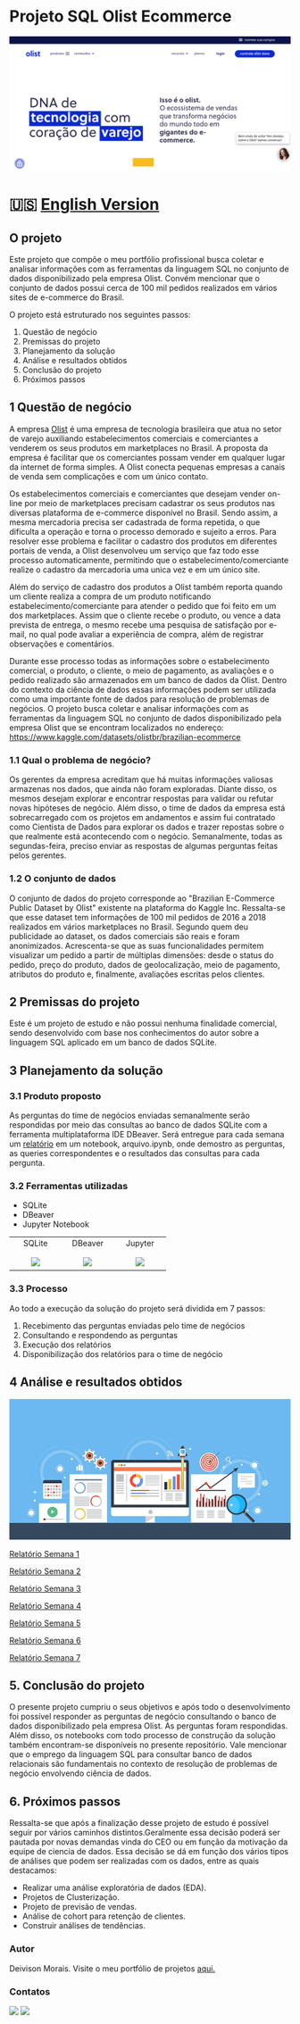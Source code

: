 # Projeto SQL Olist Ecommerce

<img src="imagens/olist_1.png">

# <p>🇺🇸 [English Version](https://github.com/deivison1983/olist_ecommerce_sql_project/blob/main/english_version/README_eng.md)</p>

## O projeto

Este projeto que compõe o meu portfólio profissional busca coletar e analisar informações com as ferramentas da linguagem SQL no conjunto de dados disponibilizado pela empresa Olist. Convém mencionar que o conjunto de dados possui cerca de 100 mil pedidos realizados em vários sites de e-commerce do Brasil.

O projeto está estruturado nos seguintes passos:

1. Questão de negócio
2. Premissas do projeto
3. Planejamento da solução
4. Análise e resultados obtidos
5. Conclusão do projeto
6. Próximos passos

## 1 Questão de negócio

A empresa [Olist](https://olist.com/pt-br/) é uma empresa de tecnologia brasileira que atua no setor de varejo auxiliando estabelecimentos comerciais e comerciantes a venderem os seus produtos em marketplaces no Brasil. A proposta da empresa é facilitar que os comerciantes possam vender em qualquer lugar da internet de forma simples. A Olist conecta pequenas empresas a canais de venda sem complicações e com um único contato.

Os estabelecimentos comerciais e comerciantes que desejam vender on-line por meio de marketplaces precisam cadastrar os seus produtos nas diversas plataforma de e-commerce disponível no Brasil. Sendo assim, a mesma mercadoria precisa ser cadastrada de forma repetida, o que dificulta a operação e torna o processo demorado e sujeito a erros. Para resolver esse problema e facilitar o cadastro dos produtos em diferentes portais de venda, a Olist desenvolveu um serviço que faz todo esse processo automaticamente, permitindo que o estabelecimento/comerciante realize o cadastro da mercadoria uma unica vez e em um único site.

Além do serviço de cadastro dos produtos a Olist também reporta quando um cliente realiza a compra de um produto notificando estabelecimento/comerciante para atender o pedido que foi feito em um dos marketplaces. Assim que o cliente recebe o produto, ou vence a data prevista de entrega, o mesmo recebe uma pesquisa de satisfação por e-mail, no qual pode avaliar a experiência de compra, além de registrar observações e comentários.

Durante esse processo todas as informações sobre o estabelecimento comercial, o produto, o cliente, o meio de pagamento, as avaliações e o pedido realizado são armazenados em um banco de dados da Olist. Dentro do contexto da ciência de dados essas informações podem ser utilizada como uma importante fonte de dados para resolução de problemas de negócios. O projeto busca coletar e analisar informações com as ferramentas da linguagem SQL no conjunto de dados disponibilizado pela empresa Olist que se encontram localizados no endereço: https://www.kaggle.com/datasets/olistbr/brazilian-ecommerce

### 1.1 Qual o problema de negócio?
Os gerentes da empresa acreditam que há muitas informações valiosas armazenas nos dados, que ainda não foram exploradas. Diante disso, os mesmos desejam explorar e encontrar respostas para validar ou refutar novas hipóteses de negócio. Além disso, o time de dados da empresa está sobrecarregado com os projetos em andamentos e assim fui contratado como Cientista de Dados para explorar os dados e trazer repostas sobre o que realmente está acontecendo com o negócio. Semanalmente, todas as segundas-feira, preciso enviar as respostas de algumas perguntas feitas pelos gerentes.

### 1.2 O conjunto de dados
O conjunto de dados do projeto corresponde ao "Brazilian E-Commerce Public Dataset by Olist" existente na plataforma do Kaggle Inc. Ressalta-se que esse dataset tem informações de 100 mil pedidos de 2016 a 2018 realizados em vários marketplaces no Brasil. Segundo quem deu publicidade ao dataset, os dados comerciais são reais e foram anonimizados. Acrescenta-se que as suas funcionalidades permitem visualizar um pedido a partir de múltiplas dimensões: desde o status do pedido, preço do produto, dados de geolocalização, meio de pagamento, atributos do produto e, finalmente, avaliações escritas pelos clientes.


## 2 Premissas do projeto

Este é um projeto de estudo e não possui nenhuma finalidade comercial, sendo desenvolvido com base nos conhecimentos do autor sobre a linguagem SQL aplicado em um banco de dados SQLite.

## 3 Planejamento da solução

### 3.1 Produto proposto

As perguntas do time de negócios enviadas semanalmente serão respondidas por meio das consultas ao banco de dados SQLite com a ferramenta multiplataforma IDE DBeaver. Será entregue para cada semana um [relatório](https://github.com/deivison1983/olist_ecommerce_sql_project/tree/main/relatorios) em um notebook, arquivo.ipynb, onde demostro as perguntas, as queries correspondentes e o resultados das consultas para cada pergunta.

### 3.2 Ferramentas utilizadas

* SQLite
* DBeaver
* Jupyter Notebook

<table>
  <tbody>
    <tr valign="top">
      <td width="25%" align="center">
        <span>SQLite</span><br><br>
        <img height="64px" src="https://www.sqlitetutorial.net/wp-content/uploads/2021/04/sqlite-tutorial-homepage.svg">
      </td>
      <td width="25%" align="center">
        <span>DBeaver</span><br><br>
        <img height="64px" src="https://dbeaver.io/wp-content/uploads/2015/09/beaver-head.png">
      </td>
      <td width="25%" align="center">
        <span>Jupyter</span><br><br>
        <img height="64px" src="https://jupyter.org/assets/logos/rectanglelogo-greytext-orangebody-greymoons.svg">
      </td>
    </tr>
  </tbody>
</table>


### 3.3 Processo

Ao todo a execução da solução do projeto será dividida em 7 passos:

1. Recebimento das perguntas enviadas pelo time de negócios
2. Consultando e respondendo as perguntas
3. Execução dos relatórios
4. Disponibilização dos relatórios para o time de negócio


## 4 Análise e resultados obtidos

<p><img src="imagens/relatorio_4.jpg"></p>

[Relatório Semana 1](https://github.com/deivison1983/olist_ecommerce_sql_project/blob/main/relatorios/projeto_olist_week_1_por_v1.ipynb)

[Relatório Semana 2](https://github.com/deivison1983/olist_ecommerce_sql_project/blob/main/relatorios/projeto_olist_week_2_por_v1.ipynb)

[Relatório Semana 3](https://github.com/deivison1983/olist_ecommerce_sql_project/blob/main/relatorios/projeto_olist_week_3_por_v1.ipynb)

[Relatório Semana 4](https://github.com/deivison1983/olist_ecommerce_sql_project/blob/main/relatorios/projeto_olist_week_4_por_v1.ipynb)

[Relatório Semana 5](https://github.com/deivison1983/olist_ecommerce_sql_project/blob/main/relatorios/projeto_olist_week_5_por_v1.ipynb)

[Relatório Semana 6](https://github.com/deivison1983/olist_ecommerce_sql_project/blob/main/relatorios/projeto_olist_week_6_por_v1.ipynb)

[Relatório Semana 7](https://github.com/deivison1983/olist_ecommerce_sql_project/blob/main/relatorios/projeto_olist_week_7_por_v1.ipynb)


## 5. Conclusão do projeto

O presente projeto cumpriu o seus objetivos e após todo o desenvolvimento foi possível responder as perguntas de negócio consultando o banco de dados disponibilizado pela empresa Olist. As perguntas foram respondidas. Além disso, os notebooks com todo processo de construção da solução também encontram-se disponíveis no presente repositório. Vale mencionar que o emprego da linguagem SQL para consultar banco de dados relacionais são fundamentais no contexto de resolução de problemas de negócio envolvendo ciência de dados.

## 6. Próximos passos

Ressalta-se que após a finalização desse projeto de estudo é possível seguir por vários caminhos distintos.Geralmente essa decisão poderá ser pautada por novas demandas vinda do CEO ou em função da motivação da equipe de ciencia de dados. Essa decisão se dá em função dos vários tipos de análises que podem ser realizadas com os dados, entre as quais destacamos:

* Realizar uma análise exploratória de dados (EDA).
* Projetos de Clusterização.
* Projeto de previsão de vendas.
* Análise de cohort para retenção de clientes.
* Construir análises de tendências.

### Autor

Deivison Morais. Visite o meu portfólio de projetos [aqui.](https://deivison1983.github.io/portfolio_projetos/)

### Contatos

<div>

  <a href = "https://www.linkedin.com/in/deivisonmorais/"><img src = "https://img.shields.io/badge/-deivisonmorais-0077B5?style=for-the-badge&logo=linkedin&logoColor=white"></a>
  <a href = "mailto:deivison1983@gmail.com"><img src="https://img.shields.io/badge/Gmail-D14836?style=for-the-badge&logo=gmail&logoColor=white"></a>

</div>
